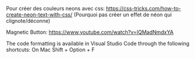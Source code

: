 Pour créer des couleurs neons avec css:
https://css-tricks.com/how-to-create-neon-text-with-css/
(Pourquoi pas créer un effet de néon qui clignote/déconne)

Magnetic Button:
https://www.youtube.com/watch?v=lQMadNmdxYA



The code formatting is available in Visual Studio Code through the following shortcuts:
    On Mac Shift + Option + F